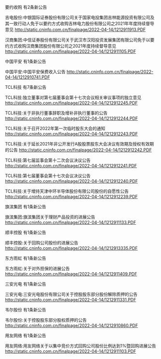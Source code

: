 要约收购 有2条新公告 

吉电股份:中银国际证券股份有限公司关于国家电投集团吉林能源投资有限公司及其一致行动人免于以要约方式收购吉林电力股份有限公司之2021年年度持续督导意见 http://static.cninfo.com.cn/finalpage/2022-04-14/1212911913.PDF 

汉商集团:中信证券股份有限公司关于武汉市汉阳投资发展集团有限公司免于以要约方式收购汉商集团股份有限公司之2021年度持续督导意见 http://static.cninfo.com.cn/finalpage/2022-04-14/1212911105.PDF 

中国平安 有1条新公告 

中国平安:中国平安保费收入公告 http://static.cninfo.com.cn/finalpage/2022-04-14/1212910741.PDF 

TCL科技 有7条新公告 

TCL科技:独立董事对第七届董事会第十七次会议相关审议事项的独立意见 http://static.cninfo.com.cn/finalpage/2022-04-14/1212912245.PDF 

TCL科技:关于非执行董事辞职及增补非执行董事的公告 http://static.cninfo.com.cn/finalpage/2022-04-14/1212912244.PDF 

TCL科技:关于召开2022年第一次临时股东大会的通知 http://static.cninfo.com.cn/finalpage/2022-04-14/1212912243.PDF 

TCL科技:关于延长2021年非公开发行A股股票股东大会决议有效期及授权有效期的公告 http://static.cninfo.com.cn/finalpage/2022-04-14/1212912242.PDF 

TCL科技:第七届监事会第十二次会议决议公告 http://static.cninfo.com.cn/finalpage/2022-04-14/1212912241.PDF 

TCL科技:第七届董事会第十七次会议决议公告 http://static.cninfo.com.cn/finalpage/2022-04-14/1212912240.PDF 

TCL科技:关于增持天津中环半导体股份有限公司股份的自愿性公告 http://static.cninfo.com.cn/finalpage/2022-04-14/1212912239.PDF 

旗滨集团 有1条新公告 

旗滨集团:旗滨集团关于理财产品投资的进展公告 http://static.cninfo.com.cn/finalpage/2022-04-14/1212911133.PDF 

顺丰控股 有1条新公告 

顺丰控股:关于回购公司股份的进展公告 http://static.cninfo.com.cn/finalpage/2022-04-14/1212913335.PDF 

东方雨虹 有1条新公告 

东方雨虹:关于对外担保的进展公告 http://static.cninfo.com.cn/finalpage/2022-04-14/1212911409.PDF 

三安光电 有1条新公告 

三安光电:三安光电股份有限公司关于控股股东部分股份解除质押的公告 http://static.cninfo.com.cn/finalpage/2022-04-14/1212911331.PDF 

韦尔股份 有1条新公告 

韦尔股份:关于控股股东部分股权质押的公告 http://static.cninfo.com.cn/finalpage/2022-04-14/1212910860.PDF 

用友网络 有1条新公告 

用友网络:用友网络关于以集中竞价方式回购公司股份比例达到1%暨回购进展公告 http://static.cninfo.com.cn/finalpage/2022-04-14/1212911103.PDF 


